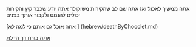אתה ממשיך לאכול ואז אתה שם לב שהקירות משוקולד
אתה יודע שכבר קיץ והקירות יכולים להנמס
ולקבור אותך בפנים

[אתה אוכל גם אותם כי למה לא ] (hebrew/deathByChooclet.md)


[אתה בורח דך הדלת](hebrew/sane-option/eating_marshmelow/PassingThroughTheDoor/PassingThroughTheDoor.md)
